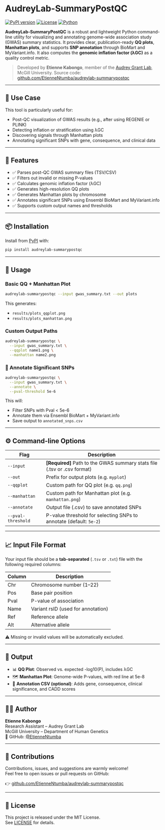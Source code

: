 # AudreyLab-SummaryPostQC

[![PyPI version](https://badge.fury.io/py/audreylab-summarypostqc.svg)](https://pypi.org/project/audreylab-summarypostqc/)
[![License](https://img.shields.io/github/license/EtienneNtumba/audreylab-summarypostqc)](LICENSE)
[![Python](https://img.shields.io/badge/python-3.7%2B-blue.svg)](https://www.python.org/)

**AudreyLab-SummaryPostQC** is a robust and lightweight Python command-line utility for visualizing and annotating genome-wide association study (GWAS) summary statistics. It provides clear, publication-ready **QQ plots**, **Manhattan plots**, and supports **SNP annotation** through BioMart and MyVariant.info. It also computes the **genomic inflation factor (λGC)** as a quality control metric.

> Developed by **Etienne Kabongo**, member of the [Audrey Grant Lab](https://www.mcgill.ca/genepi/), McGill University.
> Source code: [github.com/EtienneNtumba/audreylab-summarypostqc](https://github.com/EtienneNtumba/audreylab-summarypostqc)

---

## 🧬 Use Case

This tool is particularly useful for:
- Post-QC visualization of GWAS results (e.g., after using REGENIE or PLINK)
- Detecting inflation or stratification using λGC
- Discovering signals through Manhattan plots
- Annotating significant SNPs with gene, consequence, and clinical data

---

## 🔧 Features

- ✅ Parses post-QC GWAS summary files (TSV/CSV)
- ✅ Filters out invalid or missing P-values
- ✅ Calculates genomic inflation factor (λGC)
- ✅ Generates high-resolution QQ plots
- ✅ Generates Manhattan plots by chromosome
- ✅ Annotates significant SNPs using Ensembl BioMart and MyVariant.info
- ✅ Supports custom output names and thresholds

---

## 📦 Installation

Install from [PyPI](https://pypi.org/project/audreylab-summarypostqc/) with:

```bash
pip install audreylab-summarypostqc
```

---

## 🚀 Usage

### Basic QQ + Manhattan Plot

```bash
audreylab-summarypostqc --input gwas_summary.txt --out plots
```

This generates:
- `results/plots_qqplot.png`
- `results/plots_manhattan.png`

### Custom Output Paths

```bash
audreylab-summarypostqc \
  --input gwas_summary.txt \
  --qqplot name1.png \
  --manhattan name2.png
```

### 🧬 Annotate Significant SNPs

```bash
audreylab-summarypostqc \
  --input gwas_summary.txt \
  --annotate \
  --pval-threshold 5e-6
```

This will:
- Filter SNPs with Pval < 5e-6
- Annotate them via Ensembl BioMart + MyVariant.info
- Save output to `annotated_snps.csv`

---

## ⚙️ Command-line Options

| Flag             | Description                                                                  |
|------------------|------------------------------------------------------------------------------|
| `--input`        | **[Required]** Path to the GWAS summary stats file (.tsv or .csv format)     |
| `--out`          | Prefix for output plots (e.g. `myplot`)                              |
| `--qqplot`       | Custom path for QQ plot (e.g. `qq.png`)                              |
| `--manhattan`    | Custom path for Manhattan plot (e.g. `manhattan.png`)                |
| `--annotate`     | Output file (.csv) to save annotated SNPs                                    |
| `--pval-threshold` | P-value threshold for selecting SNPs to annotate (default: `5e-2`)         |

---

## 📈 Input File Format

Your input file should be a **tab-separated** (`.tsv` or `.txt`) file with the following required columns:

| Column | Description                          |
|--------|--------------------------------------|
| Chr    | Chromosome number (1–22)             |
| Pos    | Base pair position                   |
| Pval   | P-value of association               |
| Name   | Variant rsID (used for annotation)   |
| Ref    | Reference allele                     |
| Alt    | Alternative allele                   |

⚠️ Missing or invalid values will be automatically excluded.

---

## 🧪 Output

- 📊 **QQ Plot**: Observed vs. expected -log10(P), includes λGC
- 🗺️ **Manhattan Plot**: Genome-wide P-values, with red line at 5e-8
- 🧬 **Annotation CSV (optional)**: Adds gene, consequence, clinical significance, and CADD scores

---

## 👨‍🔬 Author

**Etienne Kabongo**  
Research Assistant – Audrey Grant Lab  
McGill University – Department of Human Genetics  
📍 GitHub: [@EtienneNtumba](https://github.com/EtienneNtumba)

---

## 🤝 Contributions

Contributions, issues, and suggestions are warmly welcome!  
Feel free to open issues or pull requests on GitHub:

👉 [github.com/EtienneNtumba/audreylab-summarypostqc](https://github.com/EtienneNtumba/audreylab-summarypostqc)

---

## 📄 License

This project is released under the MIT License.  
See [LICENSE](LICENSE) for details.
